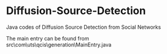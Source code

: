 # Diffusion-Source-Detection
Java codes of Diffusion Source Detection from Social Networks

The main entry can be found from src\com\uts\qcis\generation\MainEntry.java
